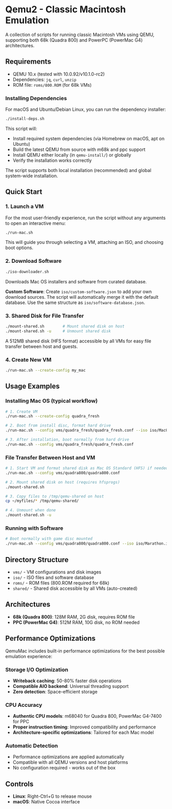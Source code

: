 # Qemu2 - Classic Macintosh Emulation

A collection of scripts for running classic Macintosh VMs using QEMU, supporting both 68k (Quadra 800) and PowerPC (PowerMac G4) architectures.

## Requirements

- QEMU 10.x (tested with 10.0.92/v10.1.0-rc2)
- Dependencies: `jq`, `curl`, `unzip`
- ROM file: `roms/800.ROM` (for 68k VMs)

### Installing Dependencies

For macOS and Ubuntu/Debian Linux, you can run the dependency installer:

```bash
./install-deps.sh
```

This script will:
- Install required system dependencies (via Homebrew on macOS, apt on Ubuntu)
- Build the latest QEMU from source with m68k and ppc support
- Install QEMU either locally (in `qemu-install/`) or globally
- Verify the installation works correctly

The script supports both local installation (recommended) and global system-wide installation.

## Quick Start

### 1. Launch a VM

For the most user-friendly experience, run the script without any arguments to open an interactive menu:

```bash
./run-mac.sh
```

This will guide you through selecting a VM, attaching an ISO, and choosing boot options.

### 2. Download Software
```bash
./iso-downloader.sh
```
Downloads Mac OS installers and software from curated database.

**Custom Software**: Create `iso/custom-software.json` to add your own download sources. The script will automatically merge it with the default database. Use the same structure as `iso/software-database.json`.

### 3. Shared Disk for File Transfer
```bash
./mount-shared.sh        # Mount shared disk on host
./mount-shared.sh -u     # Unmount shared disk
```
A 512MB shared disk (HFS format) accessible by all VMs for easy file transfer between host and guests.

### 4. Create New VM
```bash
./run-mac.sh --create-config my_mac
```

## Usage Examples

### Installing Mac OS (typical workflow)
```bash
# 1. Create VM
./run-mac.sh --create-config quadra_fresh

# 2. Boot from install disc, format hard drive
./run-mac.sh --config vms/quadra_fresh/quadra_fresh.conf --iso iso/MacOS922.iso --boot-from-cd

# 3. After installation, boot normally from hard drive
./run-mac.sh --config vms/quadra_fresh/quadra_fresh.conf
```

### File Transfer Between Host and VM
```bash
# 1. Start VM and format shared disk as Mac OS Standard (HFS) if needed
./run-mac.sh --config vms/quadra800/quadra800.conf

# 2. Mount shared disk on host (requires hfsprogs)
./mount-shared.sh

# 3. Copy files to /tmp/qemu-shared on host
cp ~/myfiles/* /tmp/qemu-shared/

# 4. Unmount when done
./mount-shared.sh -u
```

### Running with Software
```bash
# Boot normally with game disc mounted
./run-mac.sh --config vms/quadra800/quadra800.conf --iso iso/Marathon.iso
```

## Directory Structure

- `vms/` - VM configurations and disk images
- `iso/` - ISO files and software database
- `roms/` - ROM files (800.ROM required for 68k)
- `shared/` - Shared disk accessible by all VMs (auto-created)

## Architectures

- **68k (Quadra 800)**: 128M RAM, 2G disk, requires ROM file
- **PPC (PowerMac G4)**: 512M RAM, 10G disk, no ROM needed

## Performance Optimizations

QemuMac includes built-in performance optimizations for the best possible emulation experience:

### Storage I/O Optimization
- **Writeback caching**: 50-80% faster disk operations
- **Compatible AIO backend**: Universal threading support
- **Zero detection**: Space-efficient storage

### CPU Accuracy
- **Authentic CPU models**: m68040 for Quadra 800, PowerMac G4-7400 for PPC
- **Proper instruction timing**: Improved compatibility and performance
- **Architecture-specific optimizations**: Tailored for each Mac model

### Automatic Detection
- Performance optimizations are applied automatically
- Compatible with all QEMU versions and host platforms
- No configuration required - works out of the box

## Controls

- **Linux**: Right-Ctrl+G to release mouse
- **macOS**: Native Cocoa interface